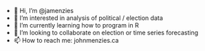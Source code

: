 - 👋 Hi, I’m @jamenzies
- 👀 I’m interested in analysis of political / election data
- 🌱 I’m currently learning how to program in R
- 💞️ I’m looking to collaborate on election or time series forecasting
- 📫 How to reach me: johnmenzies.ca

<!---
jamenzies/jamenzies is a ✨ special ✨ repository because its `README.md` (this file) appears on your GitHub profile.
You can click the Preview link to take a look at your changes.
--->
